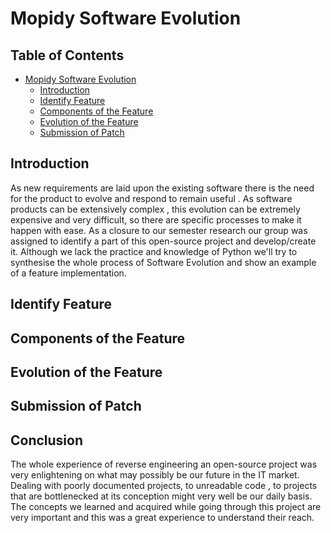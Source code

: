# Mopidy Software Evolution

## Table of Contents
- [Mopidy Software Evolution](#mopidy-software-evolution)
    - [Introduction](#introduction)
    - [Identify Feature](#identify-feature)
    - [Components of the Feature](#components-of-the-feature)
    - [Evolution of the Feature](#evolution-of-the-feature)
    - [Submission of Patch](#submission-of-patch)

## Introduction

As new requirements are laid upon the existing software there is the need for the product to evolve and respond to remain useful . As software products can be extensively complex , this evolution can be extremely expensive and very difficult, so there are specific processes to make it happen with ease.
As a closure to our semester research our group was assigned to identify a part of this open-source project and develop/create it. Although we lack the practice and knowledge of Python we'll try to synthesise the whole process of Software Evolution and show an example of a feature implementation.
 
## Identify Feature

## Components of the Feature

## Evolution of the Feature

## Submission of Patch

## Conclusion

The whole experience of reverse engineering an open-source project was very enlightening on what may possibly be our future in the IT market. Dealing with poorly documented projects, to unreadable code , to projects that are bottlenecked at its conception might very well be our daily basis. The concepts we learned and acquired while going through this project  are very important and this was a great experience to understand their reach.







